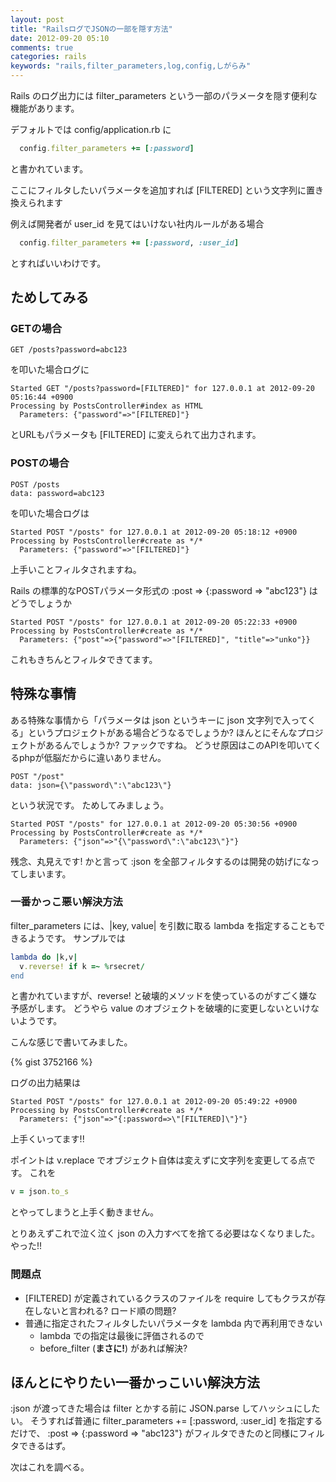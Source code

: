 ```yaml
---
layout: post
title: "RailsログでJSONの一部を隠す方法"
date: 2012-09-20 05:10
comments: true
categories: rails
keywords: "rails,filter_parameters,log,config,しがらみ"
---
```


Rails のログ出力には filter_parameters という一部のパラメータを隠す便利な機能があります。

デフォルトでは config/application.rb に
```ruby
  config.filter_parameters += [:password]
```
と書かれています。

ここにフィルタしたいパラメータを追加すれば [FILTERED] という文字列に置き換えられます

例えば開発者が user_id を見てはいけない社内ルールがある場合
```ruby
  config.filter_parameters += [:password, :user_id]
```
とすればいいわけです。

## ためしてみる

### GETの場合

    GET /posts?password=abc123

を叩いた場合ログに

    Started GET "/posts?password=[FILTERED]" for 127.0.0.1 at 2012-09-20 05:16:44 +0900
    Processing by PostsController#index as HTML
      Parameters: {"password"=>"[FILTERED]"}

とURLもパラメータも [FILTERED] に変えられて出力されます。


### POSTの場合

    POST /posts
    data: password=abc123

を叩いた場合ログは

    Started POST "/posts" for 127.0.0.1 at 2012-09-20 05:18:12 +0900
    Processing by PostsController#create as */*
      Parameters: {"password"=>"[FILTERED]"}

上手いことフィルタされますね。

Rails の標準的なPOSTパラメータ形式の :post => {:password => "abc123"} はどうでしょうか

    Started POST "/posts" for 127.0.0.1 at 2012-09-20 05:22:33 +0900
    Processing by PostsController#create as */*
      Parameters: {"post"=>{"password"=>"[FILTERED]", "title"=>"unko"}}

これもきちんとフィルタできてます。

## 特殊な事情

ある特殊な事情から「パラメータは json というキーに json 文字列で入ってくる」というプロジェクトがある場合どうなるでしょうか?
ほんとにそんなプロジェクトがあるんでしょうか? ファックですね。
どうせ原因はこのAPIを叩いてくるphpが低脳だからに違いありません。

    POST "/post"
    data: json={\"password\":\"abc123\"}

という状況です。 ためしてみましょう。

    Started POST "/posts" for 127.0.0.1 at 2012-09-20 05:30:56 +0900
    Processing by PostsController#create as */*
      Parameters: {"json"=>"{\"password\":\"abc123\"}"}

残念、丸見えです! かと言って :json を全部フィルタするのは開発の妨げになってしまいます。

### 一番かっこ悪い解決方法

filter_parameters には、|key, value| を引数に取る lambda を指定することもできるようです。
サンプルでは
```ruby
lambda do |k,v|
  v.reverse! if k =~ %rsecret/
end
```
と書かれていますが、reverse! と破壊的メソッドを使っているのがすごく嫌な予感がします。
どうやら value のオブジェクトを破壊的に変更しないといけないようです。

こんな感じで書いてみました。

{% gist 3752166 %}

ログの出力結果は

    Started POST "/posts" for 127.0.0.1 at 2012-09-20 05:49:22 +0900
    Processing by PostsController#create as */*
      Parameters: {"json"=>"{:password=>\"[FILTERED]\"}"}

上手くいってます!!

ポイントは v.replace でオブジェクト自体は変えずに文字列を変更してる点です。
これを
```ruby
v = json.to_s
```
とやってしまうと上手く動きません。

とりあえずこれで泣く泣く json の入力すべてを捨てる必要はなくなりました。 やった!!

### 問題点

- [FILTERED] が定義されているクラスのファイルを require してもクラスが存在しないと言われる? ロード順の問題?
- 普通に指定されたフィルタしたいパラメータを lambda 内で再利用できない
  - lambda での指定は最後に評価されるので
  - before_filter (**まさに!**) があれば解決?

## ほんとにやりたい一番かっこいい解決方法

:json が渡ってきた場合は filter とかする前に JSON.parse してハッシュにしたい。
そうすれば普通に filter_parameters += [:password, :user_id] を指定するだけで、
:post => {:password => "abc123"} がフィルタできたのと同様にフィルタできるはず。

次はこれを調べる。

